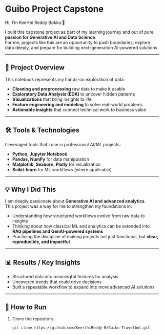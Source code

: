 # Guibo Project Capstone

Hi, I’m Keerthi Reddy Bokka 👋  

I built this capstone project as part of my learning journey and out of pure **passion for Generative AI and Data Science**.  
For me, projects like this are an opportunity to push boundaries, explore data deeply, and prepare for building next-generation AI-powered solutions.

---
## 🚀 Project Overview
This notebook represents my hands-on exploration of data:
- **Cleaning and preprocessing** raw data to make it usable
- **Exploratory Data Analysis (EDA)** to uncover hidden patterns
- **Visualizations** that bring insights to life
- **Feature engineering and modeling** to solve real-world problems
- **Actionable insights** that connect technical work to business value

---

## 🛠️ Tools & Technologies
I leveraged tools that I use in professional AI/ML projects:
- **Python, Jupyter Notebook**
- **Pandas, NumPy** for data manipulation
- **Matplotlib, Seaborn, Plotly** for visualization
- **Scikit-learn** for ML workflows (where applicable)

---

## 💡 Why I Did This
I am deeply passionate about **Generative AI and advanced analytics**.  
This project was a way for me to strengthen my foundations in:
- Understanding how structured workflows evolve from raw data to insights
- Thinking about how classical ML and analytics can be extended into **RAG pipelines and GenAI-powered systems**
- Practicing the discipline of making projects not just functional, but **clear, reproducible, and impactful**

---

## 📊 Results / Key Insights
- Structured data into meaningful features for analysis
- Uncovered trends that could drive decisions
- Built a repeatable workflow to expand into more advanced AI solutions

---

## 📖 How to Run
1. Clone the repository:
   ```bash
   git clone https://github.com/KeerthiReddy-B/Guibo-Travelbot.git

